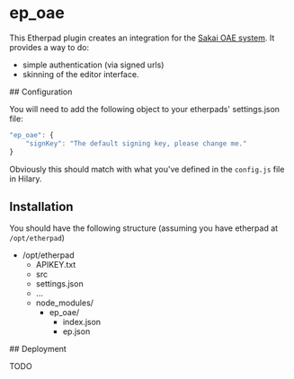 # ep_oae

This Etherpad plugin creates an integration for the [Sakai OAE system](https://github.com/sakaiproject/Hilary).
It provides a way to do:
 * simple authentication (via signed urls)
 * skinning of the editor interface.

## Configuration

You will need to add the following object to your etherpads' settings.json file:

```javascript
"ep_oae": {
    "signKey": "The default signing key, please change me."
}
```

Obviously this should match with what you've defined in the `config.js` file in Hilary.

## Installation

You should have the following structure (assuming you have etherpad at `/opt/etherpad`)

* /opt/etherpad
    * APIKEY.txt
    * src
    * settings.json
    * ...
    * node_modules/
         * ep_oae/
              * index.json
              * ep.json

## Deployment

TODO

